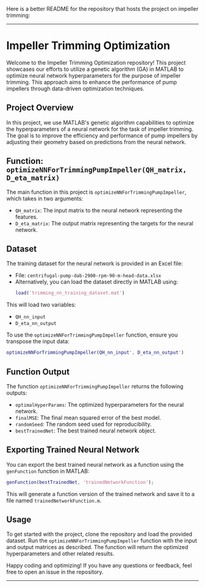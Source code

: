 Here is a better README for the repository that hosts the project on impeller trimming:

---

# Impeller Trimming Optimization

Welcome to the Impeller Trimming Optimization repository! This project showcases our efforts to utilize a genetic algorithm (GA) in MATLAB to optimize neural network hyperparameters for the purpose of impeller trimming. This approach aims to enhance the performance of pump impellers through data-driven optimization techniques.

## Project Overview

In this project, we use MATLAB's genetic algorithm capabilities to optimize the hyperparameters of a neural network for the task of impeller trimming. The goal is to improve the efficiency and performance of pump impellers by adjusting their geometry based on predictions from the neural network.

## Function: `optimizeNNForTrimmingPumpImpeller(QH_matrix, D_eta_matrix)`

The main function in this project is `optimizeNNForTrimmingPumpImpeller`, which takes in two arguments:

- `QH_matrix`: The input matrix to the neural network representing the features.
- `D_eta_matrix`: The output matrix representing the targets for the neural network.

## Dataset

The training dataset for the neural network is provided in an Excel file:

- File: `centrifugal-pump-dab-2900-rpm-90-m-head-data.xlsx`
- Alternatively, you can load the dataset directly in MATLAB using:
  ```matlab
  load('trimming_nn_training_dataset.mat')
  ```

This will load two variables:

- `QH_nn_input`
- `D_eta_nn_output`

To use the `optimizeNNForTrimmingPumpImpeller` function, ensure you transpose the input data:

```matlab
optimizeNNForTrimmingPumpImpeller(QH_nn_input', D_eta_nn_output')
```

## Function Output

The function `optimizeNNForTrimmingPumpImpeller` returns the following outputs:

- `optimalHyperParams`: The optimized hyperparameters for the neural network.
- `finalMSE`: The final mean squared error of the best model.
- `randomSeed`: The random seed used for reproducibility.
- `bestTrainedNet`: The best trained neural network object.

## Exporting Trained Neural Network

You can export the best trained neural network as a function using the `genFunction` function in MATLAB:

```matlab
genFunction(bestTrainedNet, 'trainedNetworkFunction');
```

This will generate a function version of the trained network and save it to a file named `trainedNetworkFunction.m`.

## Usage

To get started with the project, clone the repository and load the provided dataset. Run the `optimizeNNForTrimmingPumpImpeller` function with the input and output matrices as described. The function will return the optimized hyperparameters and other related results.

Happy coding and optimizing! If you have any questions or feedback, feel free to open an issue in the repository.

---